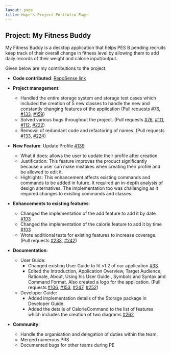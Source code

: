 ```yaml
---
layout: page
title: Hope's Project Portfolio Page
---
```


## Project: My Fitness Buddy

My Fitness Buddy is a desktop application that helps PES B pending recruits keep track of their
 overall change in fitness level by allowing them to add daily records of their weight and calorie input/output.  
           
Given below are my contributions to the project.
* **Code contributed**: [RepoSense link](https://nus-cs2103-ay2021s1.github.io/tp-dashboard/#breakdown=true&search=hoperawr)

* **Project management**:
  * Handled the entire storage system and storage test cases which included the creation of 5 new classes to handle 
  the new and constantly changing features of the application (Pull requests [\#76](), [\#133](), [\#159]())
  * Solved various bugs throughout the project. (Pull requests [\#76](), [\#111](), [\#112](), [\#222]())
  * Removal of redundant code and refactoring of names. (Pull requests [\#133](), [\#224]())
  
* **New Feature**: Update Profile [\#139]()
    * What it does: allows the user to update their profile after creation.
    * Justification: This feature improves the product significantly because a user can make mistakes when creating their profile and be allowed to edit it.
    * Highlights: This enhancement affects existing commands and commands to be added in future. It required an in-depth analysis of design alternatives. The implementation too was challenging as it required changes to existing commands and classes.

* **Enhancements to existing features**:
  * Changed the implementation of the add feature to add it by date [\#103]()
  * Changed the implementation of the calorie feature to add it by time [\#103]()
  * Wrote additional tests for existing features to increase coverage. (Pull requests [\#233](), [\#242]())

* **Documentation**:
  * User Guide:
    * Changed existing User Guide to fit v1.2 of our application [\#33]()
    * Edited the Introduction, Application Overview, Target Audience, Rationale, About, Using his User Guide
     , Symbols and Syntax and Command Format. Also created a logo for the application. (Pull requests [\#106](), [\#153](), [\#247](), [\#252]())  
  * Developer Guide:
    * Added implementation details of the Storage package in Developer Guide.
    * Added the details of CalorieCommand to the list of features which includes the creation of two diagrams [\#262]()

* **Community**:
  * Handle the organisation and delegation of duties within the team.
  * Merged numerous PRS
  * Documented bugs for other teams during PE
